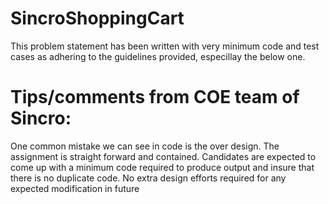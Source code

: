 # SincroShoppingCart

This problem statement has been written with very minimum code and test cases as adhering to the guidelines provided, especillay the below one.

# Tips/comments from COE team of Sincro: 
One common mistake we can see in code is the over design. The assignment is straight forward and contained.
Candidates are expected to come up with a minimum code required to produce output and insure that there is no duplicate code. No extra design efforts required for any expected modification in future
